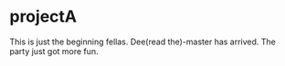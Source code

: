 # projectA
This is just the beginning fellas.
Dee(read the)-master has arrived.
The party just got more fun.
